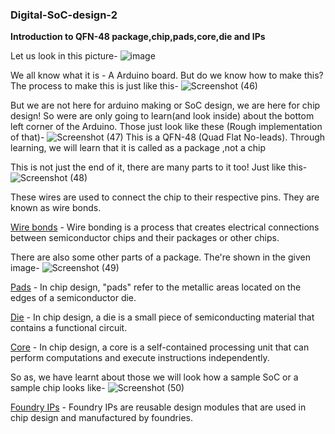 ### Digital-SoC-design-2
**Introduction to QFN-48 package,chip,pads,core,die and IPs**


Let us look in this picture-
![image](https://github.com/user-attachments/assets/11b76b2a-d925-4a33-8e9f-0c83eced59c9)

 
We all know what it is - A Arduino board. But do we know how to make this?  
The process to make this is just like this-
![Screenshot (46)](https://github.com/user-attachments/assets/30db5ddf-20ae-432b-be81-381ecf8c8e45)

But we are not here for arduino making or SoC design, we are here for chip design! So were are only going to learn(and look inside) about the bottom left corner of the Arduino.
Those just look like these (Rough implementation of that)-
![Screenshot (47)](https://github.com/user-attachments/assets/14cb53ac-9b0e-43e5-8edb-49fd4acd9849)
This is a QFN-48 (Quad Flat No-leads). Through learning, we will learn that it is called as a package ,not a chip


This is not just the end of it, there are many parts to it too! Just like this-
![Screenshot (48)](https://github.com/user-attachments/assets/dcb6f24e-4c55-467d-b989-dfddfdbc1843)

These wires are used to connect the chip to their respective pins. They are known as wire bonds.


<ins>Wire bonds</ins> - Wire bonding is a process that creates electrical connections between semiconductor chips and their packages or other chips.


There are also some other parts of a package. The're shown in the given image-
![Screenshot (49)](https://github.com/user-attachments/assets/b3d58203-9a90-4141-a196-5ef422529b19)

<ins>Pads</ins> - In chip design, "pads" refer to the metallic areas located on the edges of a semiconductor die.

<ins>Die</ins> - In chip design, a die is a small piece of semiconducting material that contains a functional circuit.

<ins>Core</ins>  - In chip design, a core is a self-contained processing unit that can perform computations and execute instructions independently.

So as, we have learnt about those we will look how a sample SoC or a sample chip looks like-
![Screenshot (50)](https://github.com/user-attachments/assets/ade220e7-a2d2-4836-b2e1-aca4554bab21)

<ins>Foundry IPs</ins> - Foundry IPs are reusable design modules that are used in chip design and manufactured by foundries.






